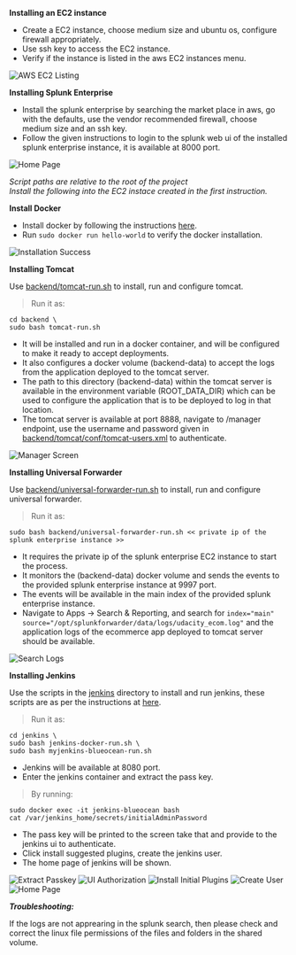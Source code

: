 **Installing an EC2 instance**

- Create a EC2 instance, choose medium size and ubuntu os, configure firewall appropriately.
- Use ssh key to access the EC2 instance.
- Verify if the instance is listed in the aws EC2 instances menu.

![AWS EC2 Listing](images/installation/AWS-EC2-listing.png)

**Installing Splunk Enterprise**

- Install the splunk enterprise by searching the market place in aws, go with the defaults, use the vendor recommended firewall, choose medium size and an ssh key.
- Follow the given instructions to login to the splunk web ui of the installed splunk enterprise instance, it is available at 8000 port.

![Home Page](images/installation/splunk-homepage.png)

*Script paths are relative to the root of the project* \
*Install the following into the EC2 instace created in the first instruction.*

**Install Docker**

- Install docker by following the instructions [here](https://docs.docker.com/engine/install/ubuntu/).
- Run `sudo docker run hello-world` to verify the docker installation.

![Installation Success](images/installation/docker-installation-success.png)

**Installing Tomcat**

Use [backend/tomcat-run.sh](../backend/tomcat-run.sh) to install, run and configure tomcat.
>Run it as:
```
cd backend \
sudo bash tomcat-run.sh
```
- It will be installed and run in a docker container, and will be configured to make it ready to accept deployments.
- It also configures a docker volume (backend-data) to accept the logs from the application deployed to the tomcat server.
- The path to this directory (backend-data) within the tomcat server is available in the environment variable (ROOT\_DATA\_DIR) which can be used to configure the application that is to be deployed to log in that location.
- The tomcat server is available at port 8888, navigate to /manager endpoint, use the username and password given in [backend/tomcat/conf/tomcat-users.xml](../backend/tomcat/conf/tomcat-users.xml) to authenticate.

![Manager Screen](images/installation/tomcat-manager-screen.png)

**Installing Universal Forwarder**

Use [backend/universal-forwarder-run.sh](../backend/universal-forwarder-run.sh) to install, run and configure universal forwarder.
>Run it as:
```
sudo bash backend/universal-forwarder-run.sh << private ip of the splunk enterprise instance >>
```
- It requires the private ip of the splunk enterprise EC2 instance to start the process.
- It monitors the (backend-data) docker volume and sends the events to the provided splunk enterprise instance at 9997 port.
- The events will be available in the main index of the provided splunk enterprise instance.
- Navigate to Apps -> Search & Reporting, and search for `index="main" source="/opt/splunkforwarder/data/logs/udacity_ecom.log"` and the application logs of the ecommerce app deployed to tomcat server should be available.

![Search Logs](images/installation/splunk-search-logs.png)

**Installing Jenkins**

Use the scripts in the [jenkins](../jenkins) directory to install and run jenkins, these scripts are as per the instructions at [here](https://www.jenkins.io/doc/book/installing/docker/).
>Run it as:
```
cd jenkins \
sudo bash jenkins-docker-run.sh \
sudo bash myjenkins-blueocean-run.sh
```
- Jenkins will be available at 8080 port.
- Enter the jenkins container and extract the pass key.
>By running:
```
sudo docker exec -it jenkins-blueocean bash
cat /var/jenkins_home/secrets/initialAdminPassword
```
- The pass key will be printed to the screen take that and provide to the jenkins ui to authenticate.
- Click install suggested plugins, create the jenkins user.
- The home page of jenkins will be shown.

![Extract Passkey](images/installation/jenkins-extract-passkey.png)
![UI Authorization](images/installation/jenkins-ui-authorization.png)
![Install Initial Plugins](images/installation/jenkins-install-initial-plugins.png)
![Create User](images/installation/jenkins-create-user.png)
![Home Page](images/installation/jenkins-homepage.png)

***Troubleshooting:***

If the logs are not apprearing in the splunk search, then please check and correct the linux file permissions of the files and folders in the shared volume.
